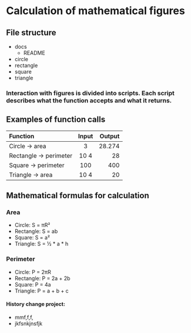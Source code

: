 # Calculation of mathematical figures
## File structure
- docs
  - README
- circle
- rectangle
- square
- triangle

### Interaction with figures is divided into scripts. Each script describes what the function accepts and what it returns.

## Examples of function calls
|    Function           |      Input      |     Output    |
|:----------------------|:---------------:|--------------:|
| Circle -> area        |        3        |     28.274    |
| Rectangle -> perimeter|      10 4       |      28       |
| Square -> perimeter   |       100       |     400       |
| Triangle -> area      |      10 4       |      20       |

## Mathematical formulas for calculation
### Area
- Circle: S = πR²
- Rectangle: S = ab
- Square: S = a²
- Triangle: S = ½ * a * h

### Perimeter
- Circle: P = 2πR
- Rectangle: P = 2a + 2b
- Square: P = 4a
- Triangle: P = a + b + c

#### History change project:
- mmf,f,f,
- jkfsnkjnsfjk